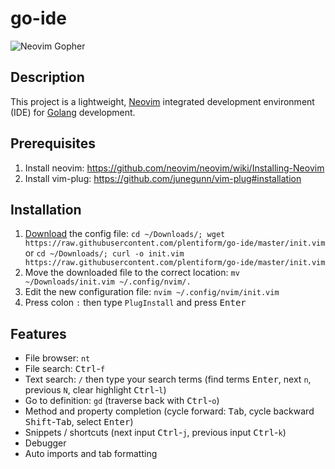 go-ide
===

![Neovim Gopher](https://raw.githubusercontent.com/plentiform/go-ide/master/gopher.png)

## Description

This project is a lightweight, [Neovim](https://neovim.io/) integrated development environment (IDE) for [Golang](https://golang.org/) development.

## Prerequisites

1. Install neovim: https://github.com/neovim/neovim/wiki/Installing-Neovim
2. Install vim-plug: https://github.com/junegunn/vim-plug#installation

## Installation

1. [Download](https://raw.githubusercontent.com/plentiform/go-ide/master/init.vim) the config file: `cd ~/Downloads/; wget https://raw.githubusercontent.com/plentiform/go-ide/master/init.vim` or `cd ~/Downloads/; curl -o init.vim https://raw.githubusercontent.com/plentiform/go-ide/master/init.vim`
2. Move the downloaded file to the correct location: `mv ~/Downloads/init.vim ~/.config/nvim/.`
3. Edit the new configuration file: `nvim ~/.config/nvim/init.vim`
4. Press colon `:` then type `PlugInstall` and press <kbd>Enter</kbd>

## Features

- File browser: `nt`
- File search: <kbd>Ctrl</kbd>-`f`
- Text search: `/` then type your search terms (find terms <kbd>Enter</kbd>, next `n`, previous `N`, clear highlight <kbd>Ctrl</kbd>-`l`)  
- Go to definition: `gd` (traverse back with <kbd>Ctrl</kbd>-`o`)
- Method and property completion (cycle forward: <kbd>Tab</kbd>, cycle backward <kbd>Shift</kbd>-<kbd>Tab</kbd>, select <kbd>Enter</kbd>)
- Snippets / shortcuts (next input <kbd>Ctrl</kbd>-`j`, previous input <kbd>Ctrl</kbd>-`k`)
- Debugger
- Auto imports and tab formatting

